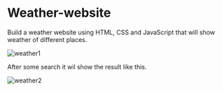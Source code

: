 # Weather-website
Build a weather website using HTML, CSS and JavaScript that will show weather of different places.

![weather1](https://user-images.githubusercontent.com/112795808/233573535-d1a5cce9-724b-4b3a-98c3-87266204ccad.png)


After some search it wil show the result like this.



![weather2](https://user-images.githubusercontent.com/112795808/233573568-7fd93ce6-a426-4cb0-9251-080af1674433.png)

